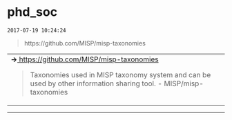 # phd_soc
`2017-07-19 10:24:24`

<blockquote>
https://github.com/MISP/misp-taxonomies
</blockquote>

<table><tr><td><b>→</b><a href="https://github.com/MISP/misp-taxonomies">
https://github.com/MISP/misp-taxonomies
</a>
<blockquote>
Taxonomies used in MISP taxonomy system and can be used by other information sharing tool. - MISP/misp-taxonomies
</blockquote>
</td></tr></table>

---

